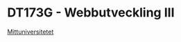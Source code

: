 # DT173G - Webbutveckling III
[Mittuniversitetet](https://www.miun.se/ "Mittuniversitetets Hemsida")
